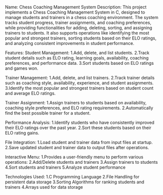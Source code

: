 Name: Chess Coaching Management System
Description:
This project implements a Chess Coaching Management System in C, designed to manage students and trainers in a chess coaching environment. The system tracks student progress, trainer assignments, and coaching preferences, while providing functionalities for adding, deleting, sorting, and assigning trainers to students. It also supports operations like identifying the most popular and strongest trainers, sorting students based on their ELO ratings, and analyzing consistent improvements in student performance.

Features:
Student Management:
1.Add, delete, and list students.
2.Track student details such as ELO rating, learning goals, availability, coaching preferences, and performance data.
3.Sort students based on ELO ratings and games won.

Trainer Management:
1.Add, delete, and list trainers.
2.Track trainer details such as coaching style, availability, experience, and student assignments.
3.Identify the most popular and strongest trainers based on student count and average ELO ratings.

Trainer Assignment:
1.Assign trainers to students based on availability, coaching style preferences, and ELO rating requirements.
2.Automatically find the best possible trainer for a student.

Performance Analysis:
1.Identify students who have consistently improved their ELO ratings over the past year.
2.Sort these students based on their ELO rating gains.

File Integration:
1.Load student and trainer data from input files at startup.
2.Save updated student and trainer data to output files after operations.

Interactive Menu:
1.Provides a user-friendly menu to perform various operations:
2.Add/Delete students and trainers
3.Assign trainers to students
4.Sort students and trainers
5.Analyze student performance

Technologies Used:
1.C Programming Language
2.File Handling for persistent data storage
3.Sorting Algorithms for ranking students and trainers
4.Arrays used for data storage
